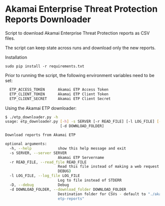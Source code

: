 Akamai Enterprise Threat Protection Reports Downloader
======================
Script to download Akamai Enterprise Threat Protection reports as CSV files.

The script can keep state across runs and download only the new reports.

Installation
```
sudo pip install -r requirements.txt
```

Prior to running the script, the following environment variables need to be set:
```sh
  ETP_ACCESS_TOKEN      Akamai ETP Access Token
  ETP_CLIENT_TOKEN      Akamai ETP Client Token
  ETP_CLIENT_SECRET     Akamai ETP Client Secret
```

Using the Akamai ETP downloader:
```sh
$ ./etp_downloader.py -h
usage: etp_downloader.py [-h] -s SERVER [-r READ_FILE] [-l LOG_FILE] [-D]
                         [-d DOWNLOAD_FOLDER]

Download reports from Akamai ETP

optional arguments:
  -h, --help            show this help message and exit
  -s SERVER, --server SERVER
                        Akamai ETP Servername
  -r READ_FILE, --read_file READ_FILE
                        Read this file instead of making a web request (for
                        DEBUG)
  -l LOG_FILE, --log_file LOG_FILE
                        Log to file instead of STDERR
  -D, --debug           Debug
  -d DOWNLOAD_FOLDER, --download_folder DOWNLOAD_FOLDER
                        Destination folder for CSVs - default to "./akamai-
                        etp-reports"
```


